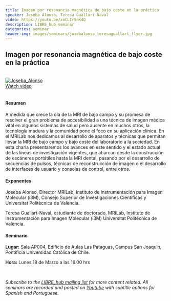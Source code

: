 ```yaml
---
title: Imagen por resonancia magnética de bajo coste en la práctica
speaker: Joseba Alonso, Teresa Guallart-Naval
video: https://youtu.be/xoCLIr5nK4Q
description: LIBRE_hub seminar
categories: seminar
header-img: images/seminars/josebalonso_teresaguallart_flyer.jpg
---
```


## Imagen por resonancia magnética de bajo coste en la práctica

<br>

<div class="thumbnail-container">
  <a href="https://youtu.be/xoCLIr5nK4Q">
    <img class="thumbnail" src="http://img.youtube.com/vi/xoCLIr5nK4Q/0.jpg" alt="Joseba_Alonso">
    <div class="overlay">
      <span class="text">Watch video</span>
    </div>
  </a>
</div>

<br>

#### Resumen
A medida que crece la ola de la MRI de bajo campo y su promesa de resolver el gran problema de accesibilidad a una técnica de imagen médica vital en algunos sistemas de salud pero ausente en muchos otros, la tecnología madura y la comunidad pone el foco en su aplicación clínica. En el MRILab nos dedicamos al desarrollo de aparatos y técnicas que permitan llevar la MRI de bajo campo y bajo coste del laboratorio a la sociedad. En esta charla presentaremos los avances en este sentido y el estado actual de las líneas de investigación vigentes, que abarcan desde la construcción de escáneres portátiles hasta la MRI dental, pasando por el desarrollo de secuencias de pulsos, técnicas de reconstrucción de imagen o el desarrollo de interfaces de usuario y consolas de control, entre otros.

#### Exponentes
Joseba Alonso, Director MRILab, Instituto de Instrumentación para Imagen Molecular (i3M), Consejo Superior de Investigaciones Científicas y Universitat Politècnica de València.

Teresa Guallart-Naval, estudiante de doctorado, MRILab, Instituto de Instrumentación para Imagen Molecular (i3M) Universitat Politècnica de València.

#### Seminario
**Lugar:** Sala AP004, Edificio de Aulas Las Pataguas, Campus San Joaquin, Pontificia Universidad Católica de Chile.

**Hora:** Lunes 18 de Marzo a las 16.00 hrs

<br>

*Subscribe to the [LIBRE_hub mailing list](https://mailchi.mp/2efa11be3d6b/libre_hub) for more content related. All seminars are recorded and posted on [Youtube](https://www.youtube.com/channel/UCKaffupDA8KKrDE0rd668Xw) with subtitle options for Spanish and Portuguese.*